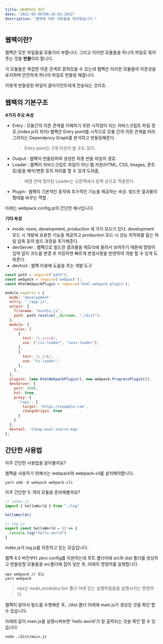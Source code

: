 ```yaml
---
title: WEBPACK 정리
date: "2021-05-06T00:16:03.284Z"
description: "웹팩에 대한 내용들을 정리했습니다."
---
```


## 웹팩이란?

웹팩은 모든 파일들을 모듈이라 부릅니다. 그리고 이러한 모듈들을 하나의 파일로 묶어주는 것을 **번들**이라 합니다.

각 모듈들은 복잡한 의존 관계로 얽혀있을 수 있는데 웹팩은 이러한 모듈들의 의존성을 유지하며 안전하게 하나의 파일로 번들링 해줍니다.

이렇게 번들링된 파일이 클라이언트에게 전송되는 것이죠.

## 웹팩의 기본구조

**4가지 주요 속성**

- Entry : 모듈간의 의존 관계를 이해하기 위한 시작점이 되는 자바스크립트 파일 경로.(index.js의 위치) 웹팩은 Entry point를 시작으로 모듈 간의 의존 관계를 따라 그려지는 Dependency Graph를 분석하고 번들링해준다.
  > Entry point는 2개 이상이 될 수도 있다.
- Output : 웹팩이 번들링하여 생성한 최종 번들 파일의 경로.
- Loader : 웹팩이 자바스크립트 파일이 아닌 웹 자원(HTML, CSS, Images, 폰트 등)들을 해석/변환 등의 처리를 할 수 있게 도와줌.
  > 배열 안에 정의된 Loader는 오른쪽에서 왼쪽 순으로 적용된다.
- Plugin : 웹팩의 기본적인 동작에 추가적인 기능을 제공하는 속성. 빌드한 결과물의 형태를 바꾸는 역할.

아래는 webpack.config.js의 간단한 예시입니다.

**기타 속성**

- mode: none, development, production 세 가지 모드가 있다. development 모드 시 개발에 유용한 기능을 제공하고 production 모드 시 성능 최적화를 돕는 파일 압축 등의 빌드 과정을 추가해준다.
- devServer : 웹팩으로 빌드한 결과물을 메모리에 올려서 보여주기 때문에 명령어 입력 없이 코드를 변경 후 저장하면 빠르게 변경사항을 반영하여 개발 할 수 있게 도와준다.
- devtool : 웹팩 이용에 도움을 주는 개발 도구

```js
const path = require("path");
const webpack = require('webpack');
const HtmlWebpackPlugin = require('html-webpack-plugin');

module.exports = {
  mode: 'development'
  entry: "./app.js",
  output: {
    filename: "bundle.js",
    path: path.resolve(__dirname, "./dist"),
  },
  module: {
    rules: [
      {
        test: /\.scss$/,
        use: ["css-loader", "sass-loader"],
      },
      {
        test: /\.ts$/,
        use: "ts-loader",
      },
    ],
  },
  plugins: [new HtmlWebpackPlugin(), new webpack.ProgressPlugin()],
  devServer: {
    port: 3000,
    hot: true,
    proxy: {
      '/api': {
        target: 'https://example.com',
        changeOrigin: true
      }
    }
  },
  devtool: 'cheap-eval-source-map'
};
```

## 간단한 사용법

아주 간단한 사용법을 알아볼까요?

웹팩을 사용하기 위해서는 webpack와 webpack-cli를 설치해야합니다.

```shell
yarn add -D webpack webpack-cli
```

아주 간단한 두 개의 모듈을 준비해볼까요?

```js
// index.js
import { helloWorld } from "./log"

helloWorld()
```

```js
// log.js
export const helloWorld = () => {
  console.log("hello world")
}
```

index.js가 log.js를 의존하고 있는 모습입니다.

웹팩 4.0 버전부터 zero config를 지원하는데 루트 폴더아래 src와 dist 폴더를 생성하고 번들링할 모듈들을 src폴더에 집어 넣은 후, 아래의 명령어를 실행합니다.

```shell
npx webpack // 또는
yarn webpack
```

> npx는 node_modules/.bin 폴더 아래 있는 실행파일들을 실행시키는 명령어다.

웹팩이 알아서 빌드를 수행해준 후, ./dist 폴더 아래에 main.js가 생성된 것을 확인 할 수 있습니다.

아래와 같이 main.js를 실행시켜보면 'hello world'가 잘 출력되는 것을 확인 할 수 있습니다.

```shell
node ./dist/main.js
```
